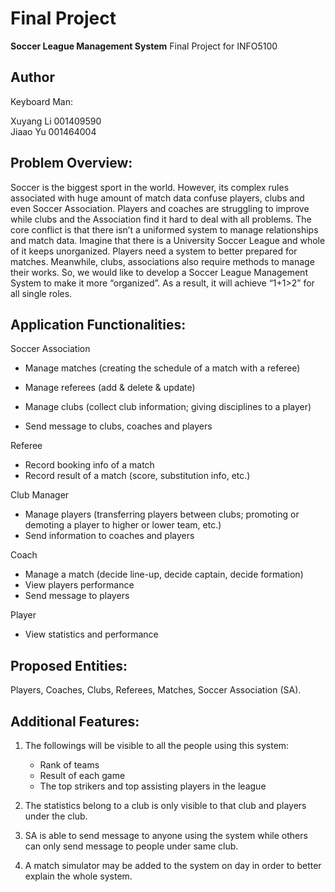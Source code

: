 # Final Project

**Soccer League Management System**
Final Project for INFO5100 

## Author

Keyboard Man:

Xuyang Li 001409590	 
Jiaao Yu 001464004  

## Problem Overview:
Soccer is the biggest sport in the world. However, its complex rules associated with huge amount of match data confuse players, clubs and even Soccer Association. Players and coaches are struggling to improve while clubs and the Association find it hard to deal with all problems. The core conflict is that there isn’t a uniformed system to manage relationships and match data.
Imagine that there is a University Soccer League and whole of it keeps unorganized. Players need a system to better prepared for matches. Meanwhile, clubs, associations also require methods to manage their works. So, we would like to develop a Soccer League Management System to make it more “organized”. As a result, it will achieve “1+1>2” for all single roles.

## Application Functionalities:

Soccer Association	

* Manage matches (creating the schedule of a match with a referee)

* Manage referees (add & delete & update)
* Manage clubs (collect club information; giving disciplines to a player) 
* Send message to clubs, coaches and players

Referee

* Record booking info of a match 
* Record result of a match (score, substitution info, etc.)

Club Manager

* Manage players (transferring players between clubs; promoting or demoting a player to higher or lower team, etc.)
* Send information to coaches and players

Coach

* Manage a match (decide line-up, decide captain, decide formation)
* View players performance
* Send message to players

Player

* View statistics and performance

## Proposed Entities:
Players, Coaches, Clubs, Referees, Matches, Soccer Association (SA).

## Additional Features:
1.	The followings will be visible to all the people using this system:

	* Rank of teams
	* Result of each game 
	* The top strikers and top assisting players in the league
 
2.	The statistics belong to a club is only visible to that club and players under the club.
3.	SA is able to send message to anyone using the system while others can only send message to people under same club.
4.	A match simulator may be added to the system on day in order to better explain the whole system.